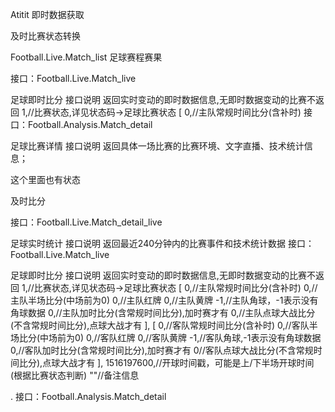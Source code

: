 Atitit 即时数据获取


及时比赛状态转换

Football.Live.Match_list	足球赛程赛果




接口：Football.Live.Match_live

足球即时比分
接口说明
返回实时变动的即时数据信息,无即时数据变动的比赛不返回
1,//比赛状态,详见状态码->足球比赛状态 [ 0,//主队常规时间比分(含补时) 
接口：Football.Analysis.Match_detail

足球比赛详情
接口说明
返回具体一场比赛的比赛环境、文字直播、技术统计信息；

这个里面也有状态

及时比分


接口：Football.Live.Match_detail_live

足球实时统计
接口说明
返回最近240分钟内的比赛事件和技术统计数据
接口：Football.Live.Match_live

足球即时比分
接口说明
返回实时变动的即时数据信息,无即时数据变动的比赛不返回
1,//比赛状态,详见状态码->足球比赛状态 [ 0,//主队常规时间比分(含补时) 0,//主队半场比分(中场前为0) 0,//主队红牌 0,//主队黄牌 -1,//主队角球，-1表示没有角球数据 0,//主队加时比分(含常规时间比分),加时赛才有 0,//主队点球大战比分(不含常规时间比分),点球大战才有 ], [ 0,//客队常规时间比分(含补时) 0,//客队半场比分(中场前为0) 0,//客队红牌 0,//客队黄牌 -1,//客队角球,-1表示没有角球数据 0,//客队加时比分(含常规时间比分),加时赛才有 0//客队点球大战比分(不含常规时间比分),点球大战才有 ], 1516197600,//开球时间戳，可能是上/下半场开球时间(根据比赛状态判断) ""//备注信息


. 接口：Football.Analysis.Match_detail
